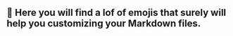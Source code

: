 ## :pushpin: Here you will find a lof of emojis that surely will help you customizing your Markdown files.

